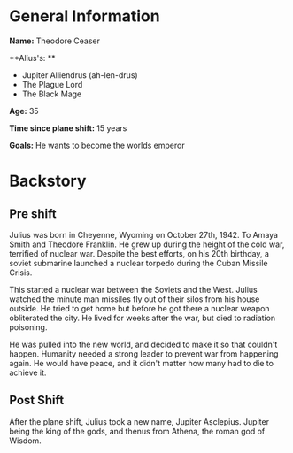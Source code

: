 # General Information
**Name:** Theodore Ceaser

**Alius's: **
- Jupiter Alliendrus (ah-len-drus)
- The Plague Lord
- The Black Mage

**Age:** 35

**Time since plane shift:** 15 years

**Goals:** He wants to become the worlds emperor

# Backstory
## Pre shift
Julius was born in Cheyenne, Wyoming on October 27th, 1942.  To Amaya Smith and Theodore Franklin. He grew up during the height of the cold war, terrified of nuclear war. Despite the best efforts, on his 20th birthday, a soviet submarine launched a nuclear torpedo during the Cuban Missile Crisis. 

This started a nuclear war between the Soviets and the West. Julius watched the minute man missiles fly out of their silos from his house outside. He tried to get home but before he got there a nuclear weapon obliterated the city. He lived for weeks after the war, but died to radiation poisoning.

He was pulled into the new world, and decided to make it so that couldn't happen. Humanity needed a strong leader to prevent war from happening again. He would have peace, and it didn't matter how many had to die to achieve it.

## Post Shift
After the plane shift, Julius took a new name, Jupiter Asclepius. Jupiter being the king of the gods, and thenus from Athena, the roman god of Wisdom.


 

			

